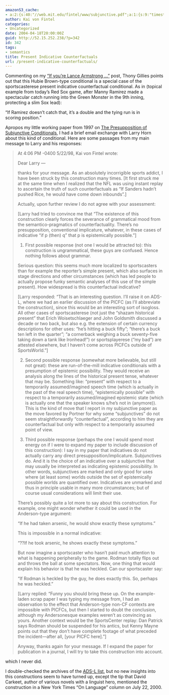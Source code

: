 ```yaml
---
amazonS3_cache:
- a:2:{s:40:"//web.mit.edu/fintel/www/subjunctive.pdf";a:1:{s:9:"timestamp";i:1502663057;}s:47:"//listserv.linguistlist.org/archives/ads-l.html";a:1:{s:9:"timestamp";i:1502663057;}}
author: Kai von Fintel
categories:
- Uncategorized
date: 2004-04-18T20:00:00Z
guid: http://52.15.252.238/?p=342
id: 342
tags:
- semantics
title: Present Indicative Counterfactuals
url: /present-indicative-counterfactuals/
---
```


Commenting on my <a href="http://kaivonfintel.org/if-youre-lance-armstrong/">“If you’re Lance Armstrong …”</a> post, Thony Gillies points out that this Hubie Brown-type conditional is a special case of the sportscasterese present indicative counterfactual conditional. As in (topical example from today’s Red Sox game, after Manny Ramirez made a spectacular catch running into the Green Monster in the 9th inning, protecting a slim Sox lead):

<span class="dquo">“</span>If Ramirez doesn’t catch that, it’s a double and the tying run is in scoring position.”

Apropos my little working paper from 1997 on <a href="http://web.mit.edu/fintel/www/subjunctive.pdf">The Presupposition of Subjunctive Conditionals</a>, I had a brief email exchange with Larry Horn about this kind of conditional. Here are some passages from my main message to Larry and his responses:
<blockquote>At 4:06 <span class="caps">PM</span> -0400 5/22/98, Kai von Fintel wrote:

Dear Larry —

thanks for your message. As an absolutely incorrigible sports addict, I have been struck by this construction many times. [It first struck me at the same time when I realized that the <span class="caps">NFL</span> was using instant replay to ascertain the truth of such counterfactuals as “If Sanders hadn’t pushed Rice, he would have come down inbounds”.]

Actually, upon further review I do not agree with your assessment:

[Larry had tried to convince me that “The existence of this construction clearly forces the severance of grammatical mood from the semantico-pragmatics of counterfactuality. There’s no presupposition, conventional implicature, whatever, in these cases of indicative “if p (then) q” that p is epistemically possible.”]

1. First possible response (not one I would be attracted to): this construction is ungrammatical, these guys are confused. Hence nothing follows about grammar.

Serious question: this seems much more localized to sportscasters than for example the reporter’s simple present, which also surfaces in stage directions and other circumstances (which has led people to actually propose funky semantic analyses of this use of the simple present). How widespread is this counterfactual indicative?

[Larry responded: “That is an interesting question. I’ll raise it on <span class="caps">ADS</span>-L, where we had an earlier discussion of the <span class="caps">PICFC</span> (as I’ll abbreviate the construction), since this would be an interesting sort of isogloss. All other cases of sportscasterese (not just the “shazam historical present” that Erich Woisetschlaeger and John Goldsmith discussed a decade or two back, but also e.g. the extension of certain currency descriptions for other uses: “he’s hitting a buck fifty”; “there’s a buck ten left in the quarter”; “a cornerback weighing a buck seventy-five taking down a tank like Ironhead!”) or sportsplayerese (“my bad”) are attested elsewhere, but I haven’t come across PICFCs outside of SportsWorld.”]

2. Second possible response (somewhat more believable, but still not great): these are run-of-the-mill indicative conditionals with a presumption of epistemic possibility. They would receive an analysis along the lines of the historical present tense, whatever that may be. Something like: “present” with respect to a temporarily assumed/imagined speech time (which is actually in the past of the real speech time), “epistemically possible” with respect to a temporarily assumed/imagined epistemic state (which is actually one that the speaker knows s/he’s not in (anymore)). This is the kind of move that I report in my subjunctive paper as the move favored by Portner for why some “subjunctives” do not seem straightforwardly “counterfactual”, according to him they are counterfactual but only with respect to a temporarily assumed point of view.

3. Third possible response (perhaps the one I would spend most energy on if I were to expand my paper to include discussion of this construction): I say in my paper that indicatives do not actually carry any direct presupposition/implicature. Subjunctives do. And it is the choice of an indicative over a subjunctive that may usually be interpreted as indicating epistemic possibility. In other words, subjunctives are marked and only good for uses where (at least some) worlds outside the set of epistemically possible worlds are quantified over. Indicatives are unmarked and thus in principle usable in many more circumstances; but of course usual considerations will limit their use.

There’s possibly quite a lot more to say about this construction. For example, one might wonder whether it could be used in the Anderson-type argument:

“If he had taken arsenic, he would show exactly these symptoms.”

This is impossible in a normal indicative:

“??If he took arsenic, he shows exactly these symptoms.”

But now imagine a sportscaster who hasn’t paid much attention to what is happening peripherally to the game. Rodman totally flips out and throws the ball at some spectators. Now, one thing that would explain his behavior is that he was heckled. Can our sportscaster say:

“If Rodman is heckled by the guy, he does exactly this. So, perhaps he was heckled.”

[Larry replied: “Funny you should bring these up. On the example-laden scrap paper I was typing my message from, I had an observation to the effect that Anderson-type non-<span class="caps">CF</span> contexts are impossible with PICFCs, but then I started to doubt the conclusion, although my Andersonesque examples weren’t as convincing as yours. Another context would be the SportsCenter replay: Dan Patrick says Rodman should be suspended for his antics, but Kenny Mayne points out that they don’t have complete footage of what preceded the incident—after all, [your <span class="caps">PICFC</span> here].”]

Anyway, thanks again for your message. If I expand the paper for publication in a journal, I will try to take this construction into account.</blockquote>
which I never did.

I double-checked the archives of the <a href="http://listserv.linguistlist.org/archives/ads-l.html"><span class="caps">ADS</span>-L list</a>, but no new insights into this constructions seem to have turned up, except the tip that David Carkeet, author of various novels with a linguist hero, mentioned the construction in a New York Times “On Language” column on July 22, 2000.